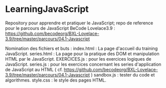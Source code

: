 # LearningJavaScript

Repository pour apprendre et pratiquer le JavaScript; repo de reference pour le parcours de JavaScript BeCode Lovelace3.9 : https://github.com/becodeorg/BXL-Lovelace-3.9/tree/master/parcours/04.1-Javascript

Nomination des fichiers et buts :
index.html : La page d'accueil du training JavaScript.
series.html : La page pour la pratique des DOM et manipulation HTML par le JavaScript.
EXERCICES.js : pour les exercices logiques de JavaScript.
series.js : pour les exercices concernant les series d'application de JavaScript au HTML ( cf. https://github.com/becodeorg/BXL-Lovelace-3.9/tree/master/parcours/04.1-Javascript )
sandbox.js : tester du code et algorithmes.
style.css : le style des pages HTML.
